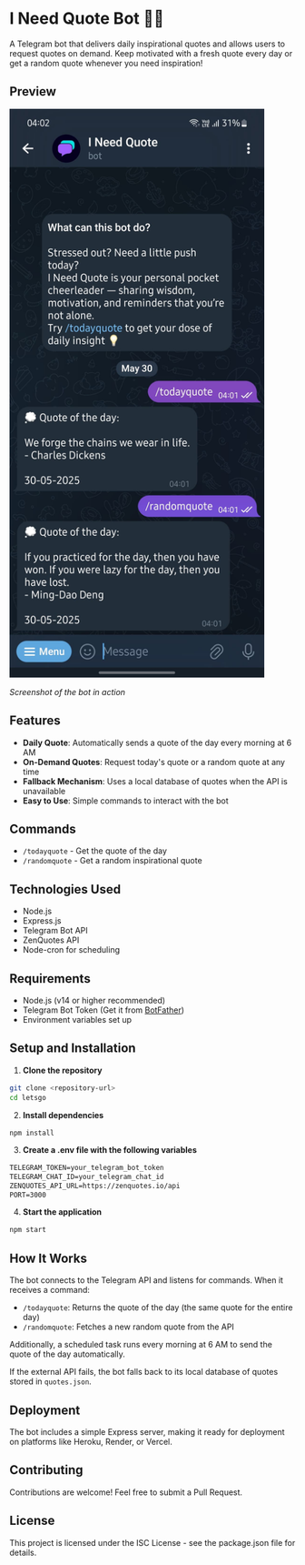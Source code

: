# I Need Quote Bot 🧠💭

A Telegram bot that delivers daily inspirational quotes and allows users to request quotes on demand. Keep motivated with a fresh quote every day or get a random quote whenever you need inspiration!

## Preview

<img src="https://raw.githubusercontent.com/wisungyo/ineedquotebot/master/images/ineedquote.jpeg" alt="I Need Quote Bot Preview" style="height: 1000px;">

_Screenshot of the bot in action_

## Features

-   **Daily Quote**: Automatically sends a quote of the day every morning at 6 AM
-   **On-Demand Quotes**: Request today's quote or a random quote at any time
-   **Fallback Mechanism**: Uses a local database of quotes when the API is unavailable
-   **Easy to Use**: Simple commands to interact with the bot

## Commands

-   `/todayquote` - Get the quote of the day
-   `/randomquote` - Get a random inspirational quote

## Technologies Used

-   Node.js
-   Express.js
-   Telegram Bot API
-   ZenQuotes API
-   Node-cron for scheduling

## Requirements

-   Node.js (v14 or higher recommended)
-   Telegram Bot Token (Get it from [BotFather](https://t.me/botfather))
-   Environment variables set up

## Setup and Installation

1. **Clone the repository**

```bash
git clone <repository-url>
cd letsgo
```

2. **Install dependencies**

```bash
npm install
```

3. **Create a .env file with the following variables**

```
TELEGRAM_TOKEN=your_telegram_bot_token
TELEGRAM_CHAT_ID=your_telegram_chat_id
ZENQUOTES_API_URL=https://zenquotes.io/api
PORT=3000
```

4. **Start the application**

```bash
npm start
```

## How It Works

The bot connects to the Telegram API and listens for commands. When it receives a command:

-   `/todayquote`: Returns the quote of the day (the same quote for the entire day)
-   `/randomquote`: Fetches a new random quote from the API

Additionally, a scheduled task runs every morning at 6 AM to send the quote of the day automatically.

If the external API fails, the bot falls back to its local database of quotes stored in `quotes.json`.

## Deployment

The bot includes a simple Express server, making it ready for deployment on platforms like Heroku, Render, or Vercel.

## Contributing

Contributions are welcome! Feel free to submit a Pull Request.

## License

This project is licensed under the ISC License - see the package.json file for details.
